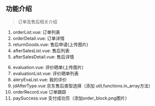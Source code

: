 <!--
 * @Author       : zhouqi
 * @description  : 订单及售后相关介绍
 * @Date         : 2020-12-06 19:50:27
 * @LastEditors  : zhouqi
 * @LastEditTime : 2020-12-07 17:39:53
 * @FilePath     : /VF/src/pages/order/views/orderRelated/README.MD
-->

## 功能介绍

> 订单及售后相关介绍
 
1.  orderList.vue: 订单列表
2.  orderDetail.vue: 订单详情
3.  returnGoods.vue: 售后申请(上传图片)
4.  afterSalesList.vue: 售后列表
5.  afterSalesDetail.vue: 售后详情

<!-- =====新加===== -->

6.  evaluation.vue: 评价晒单(上传图片)
7.  evaluationList.vue: 评价晒单列表
8.  aleryEvaList.vue: 我的评价
9.  jdAfterType.vue 京东售后类型选择（添加 util,functions.in_array方法）
10.  orderRecord.vue 订单跟踪
11.  paySuccess.vue 支付成功页（添加order_block.png图片）

```javascript
```
